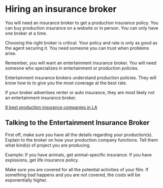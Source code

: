 # Hiring an insurance broker

You will need an insurance broker to get a production insurance policy. You can buy production insurance on a website or in person. You can only have one broker at a time. 

Choosing the right broker is critical. Your policy and rate is only as good as the agent securing it. You need someone you can trust when problems arise. 

Remember, you will want an entertainment insurance broker. You will need someone who specializes in entertainment or production policies.

Entertainment insurance brokers understand production policies. They will know how to to give you the most coverage at the best rate. 

If your broker advertises renter or auto insurance, they are most likely not an entertainment insurance broker. 

[8 best production insurance companies in LA]()

## Talking to the Entertainment Insurance Broker

First off, make sure you have all the details regarding your production(s). Explain to the broker on how your production company functions. Tell them what kind(s) of project you are producing.

Example: If you have animals, get animal-specific insurance. If you have explosions, get life insurance policy. 

Make sure you are covered for all the potential activities of your film. If something bad happens and you are not covered, the costs will be exponentially higher. 
